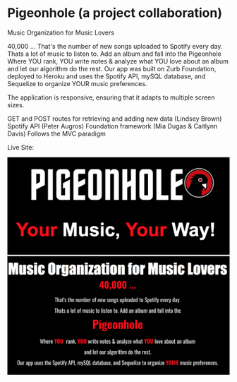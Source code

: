 # Pigeonhole (a project collaboration)

Music Organization for Music Lovers

40,000 ... 
That's the number of new songs uploaded to Spotify every day.
Thats a lot of music to listen to. Add an album and fall into the 
Pigeonhole
Where YOU  rank, YOU write notes & analyze what YOU love about an album 
and let our algorithm do the rest.
Our app was built on Zurb Foundation, deployed to Heroku and uses the Spotify API, mySQL database, and Sequelize to organize YOUR music preferences.

The application is responsive, ensuring that it adapts to multiple screen sizes.

GET and POST routes for retrieving and adding new data (Lindsey Brown)
Spotify API (Peter Augros)
Foundation framework (Mia Dugas & Caitlynn Davis)
Follows the MVC paradigm 

 Live Site: 
 
![Image of Pigeonhole](https://github.com/miadugas/Pigeonhole/blob/master/repo_images/logo.png)
![Image of Pigeonhole- about](https://github.com/miadugas/Pigeonhole/blob/master/repo_images/descript.png)
